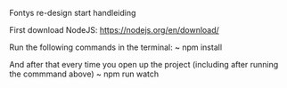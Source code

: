 Fontys re-design start handleiding

First download NodeJS:
https://nodejs.org/en/download/

Run the following commands in the terminal:
~ npm install

And after that every time you open up the project (including after running the commmand above)
~ npm run watch
